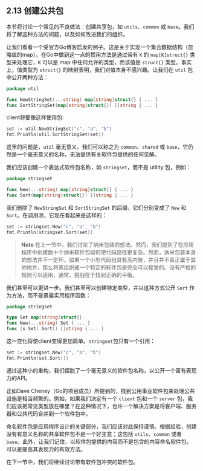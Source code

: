 ## 2.13 创建公共包

本节将讨论一个常见的不良做法：创建共享包，如 `utils`、`common` 或 `base`。我们将了解这种方法的问题，以及如何改进我们的组织。

让我们看看一个受官方Go博客启发的例子。这是关于实现一个集合数据结构（忽略值的map）。在Go中做到这一点的惯用方法是通过带有 `K` 的 `map[K]struct{}` 类型来处理它，`K` 可以是 map 中任何允许的类型，而该值是 `struct{}` 类型。事实上，值类型为 `struct{}` 的映射表明，我们对值本身不感兴趣。让我们在 `util` 包中公开两种方法：

```go
package util

func NewStringSet(...string) map[string]struct{} { ... }
func SortStringSet(map[string]struct{}) []string { ... }
```

client将要像这样使用包:

```go
set := util.NewStringSet("c", "a", "b")
fmt.Println(util.SortStringSet(set))
```

这里的问题是，`util` 毫无意义。我们可以称之为 `common`、`shared` 或 `base`，它仍然是一个毫无意义的名称，无法提供有关软件包提供的任何见解。

我们应该创建一个表达式软件包名称，如 `stringset`，而不是 utility 包，例如：

```go
package stringset

func New(...string) map[string]struct{} { ... }
func Sort(map[string]struct{}) []string { ... }
```

我们删除了 `NewStringSet` 和 `SortStringSet` 的后缀，它们分别变成了 `New` 和 `Sort`。在调用测，它现在看起来是这样的：

```go
set := stringset.New("c", "a", "b")
fmt.Println(stringset.Sort(set))
```

> **Note** 在上一节中，我们讨论了纳米包装的想法。然而，我们提到了在应用程序中创建数十个纳米软件包如何使代码路径更复杂。然而，纳米包装本身的想法并不一定坏。如果一个小型代码组具有高内聚，并且并不真正属于其他地方，那么将其组织成一个特定的软件包是完全可以接受的。没有严格的规则可以适用，通常，挑战在于找到正确的平衡。

我们甚至可以更进一步。我们甚至可以创建特定类型，并以这种方式公开 `Sort` 作为方法，而不是暴露实用程序函数：

```go
package stringset

type Set map[string]struct{}
func New(...string) Set { ... }
func (s Set) Sort() []string { ... }
```

这一变化将使client变得更加简单。`stringset`包只有一个引用：

```go
set := stringset.New("c", "a", "b")
fmt.Println(set.Sort())
```

通过这种小的重构，我们摆脱了一个毫无意义的软件包名称，以公开一个富有表现力的API。

正如Dave Cheney（Go的项目成员）所提到的，找到公用事业软件包来处理公共设施是相当频繁的。例如，如果我们决定有一个 `client` 包和一个 `server` 包，我们应该把常见类型放在哪里？在这种情况下，也许一个解决方案是将客户端、服务器和公共代码合并到一个软件包中。

命名软件包是应用程序设计的关键部分，我们应该对此保持谨慎。根据经验，创建没有有意义名称的共享软件包不是一个好主意；这包括 `utils`、`common` 或者 `base`。此外，让我们记住，以软件包提供的内容而不是包含的内容命名软件包，可以是提高其表现力的有效方法。

在下一节中，我们将继续讨论带有软件包冲突的软件包。